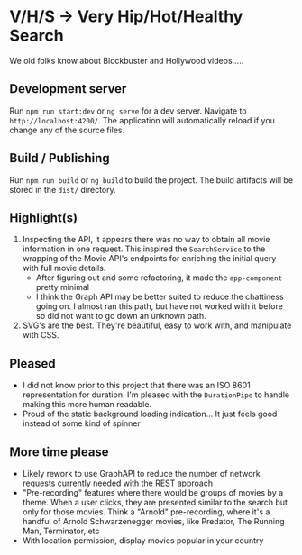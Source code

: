 # V/H/S -> Very Hip/Hot/Healthy Search

We old folks know about Blockbuster and Hollywood videos.....

## Development server

Run `npm run start:dev` or `ng serve` for a dev server. Navigate to `http://localhost:4200/`. The application will automatically reload if you change any of the source files.

## Build / Publishing

Run `npm run build` or `ng build` to build the project. The build artifacts will be stored in the `dist/` directory.


## Highlight(s)
1. Inspecting the API, it appears there was no way to obtain all movie information in one request. This inspired the `SearchService` to the wrapping of the Movie API's endpoints for enriching the initial query with full movie details.
    - After figuring out and some refactoring, it made the `app-component` pretty minimal
    - I think the Graph API may be better suited to reduce the chattiness going on. I almost ran this path, but have not worked with it before so did not want to go down an unknown path.
2. SVG's are the best. They're beautiful, easy to work with, and manipulate with CSS.


## Pleased
- I did not know prior to this project that there was an ISO 8601 representation for duration. I'm pleased with the `DurationPipe` to handle making this more human readable. 
- Proud of the static background loading indication... It just feels good instead of some kind of spinner

## More time please
- Likely rework to use GraphAPI to reduce the number of network requests currently needed with the REST approach
- "Pre-recording" features where there would be groups of movies by a theme. When a user clicks, they are presented similar to the search but only for those movies. Think a "Arnold" pre-recording, where it's a handful of Arnold Schwarzenegger movies, like Predator, The Running Man, Terminator, etc
- With location permission, display movies popular in your country
